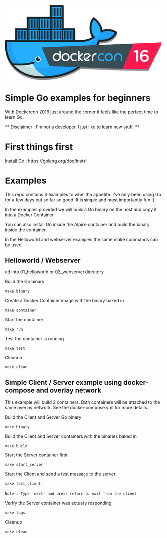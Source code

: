 

![dockercon](img/dockercon.png)

# Simple Go examples for beginners

With Dockercon 2016 just around the corner it feels like the perfect time to learn Go.

** Disclaimer : I'm not a developer. I just like to learn new stuff. **

# First things first  

Install Go : https://golang.org/doc/install

# Examples

This repo contains 3 examples to whet the appetite.  I've only been using Go for a few days but so far so good.  It is simple and most importantly fun :)

In the examples provided we will build a Go binary on the host and copy it into a Docker Container.

You can also install Go inside the Alpine container and build the binary inside the container.  

In the Helloworld and webserver examples the same make commands can be used

## Helloworld / Webserver

cd into 01_helloworld or 02_webserver directory 

Build the Go binary

```
make binary
```

Create a Docker Container image with the binary baked in
```
make container
```

Start the container
```
make run
```

Test the container is running
```
make test
```

Cleanup
```
make clean
```

## Simple Client / Server example using docker-compose and overlay network

This example will build 2 containers. Both containers will be attached to the same overlay network. See the docker-compose.yml for more details.

Build the Client and Server Go binary

```
make binary
```

Build the Client and Server containers with the binaries baked in
```
make build
```

Start the Server container first
```
make start_server
```

Start the Client and send a test message to the server
```
make test_client

Note : Type 'exit' and press return to exit from the client
```

Verify the Server container was actually responding
```
make logs
```

Cleanup
```
make clean
```

